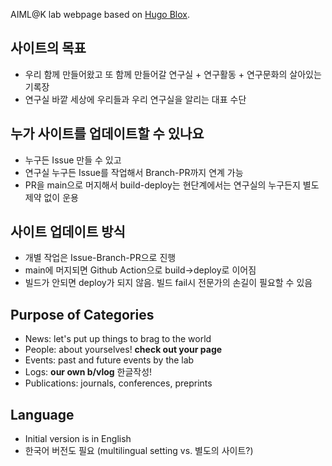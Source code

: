 

AIML@K lab webpage based on [Hugo Blox](./README_original.md).

## 사이트의 목표

- 우리 함께 만들어왔고 또 함께 만들어갈 연구실 + 연구활동 + 연구문화의 살아있는 기록장
- 연구실 바깥 세상에 우리들과 우리 연구실을 알리는 대표 수단

## 누가 사이트를 업데이트할 수 있나요

- 누구든 Issue 만들 수 있고
- 연구실 누구든 Issue를 작업해서 Branch-PR까지 연계 가능
- PR을 main으로 머지해서 build-deploy는 현단계에서는 연구실의 누구든지 별도 제약 없이 운용

## 사이트 업데이트 방식

- 개별 작업은 Issue-Branch-PR으로 진행
- main에 머지되면 Github Action으로 build->deploy로 이어짐
- 빌드가 안되면 deploy가 되지 않음. 빌드 fail시 전문가의 손길이 필요할 수 있음

## Purpose of Categories

- News: let's put up things to brag to the world
- People: about yourselves! **check out your page**
- Events: past and future events by the lab
- Logs: **our own b/vlog** 한글작성!
- Publications: journals, conferences, preprints

## Language

- Initial version is in English
- 한국어 버전도 필요 (multilingual setting vs. 별도의 사이트?)



